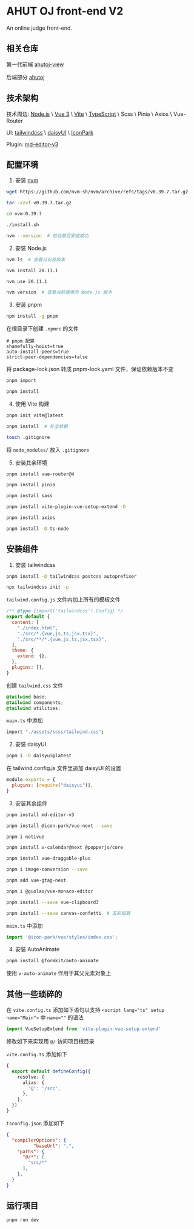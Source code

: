 # AHUT OJ front-end V2

An online judge front-end.

## 相关仓库

第一代前端 [ahutoj-view](https://github.com/ximoyuxiao/ahutoj-view)

后端部分 [ahutoj](https://github.com/ximoyuxiao/ahutoj/tree/docker)

## 技术架构

技术周边: [Node.js](https://nodejs.org/en) \ [Vue 3](https://cn.vuejs.org/) \ [Vite](https://cn.vitejs.dev/) \ [TypeScript](https://www.typescriptlang.org/) \ Scss \ Pinia \ Axios \ Vue-Router

UI: [tailwindcss](https://www.tailwindcss.cn/) \ [daisyUI](https://daisyui.com/) \ [IconPark](https://iconpark.oceanengine.com/official)

Plugin: [md-editor-v3](https://imzbf.github.io/md-editor-v3/zh-CN/index)

## 配置环境

1. 安装 [nvm](https://github.com/nvm-sh/nvm/releases)

```sh
wget https://github.com/nvm-sh/nvm/archive/refs/tags/v0.39.7.tar.gz

tar -xzvf v0.39.7.tar.gz

cd nvm-0.39.7

./install.sh

nvm --version  # 检验是否安装成功
```

2. 安装 Node.js

```sh
nvm ls  # 查看可安装版本

nvm install 20.11.1

nvm use 20.11.1

nvm version  # 查看当前使用的 Node.js 版本
```

3. 安装 pnpm

```sh
npm install -g pnpm
```

在根目录下创建 `.npmrc` 的文件

```
# pnpm 配置
shamefully-hoist=true
auto-install-peers=true
strict-peer-dependencies=false
```

将 package-lock.json 转成 pnpm-lock.yaml 文件，保证依赖版本不变

```sh
pnpm import

pnpm install
```

4. 使用 Vite 构建

```sh
pnpm init vite@latest

pnpm install  # 补全依赖

touch .gitignore
```

将 `node_modules/` 放入 `.gitignore`

5. 安装其余环境

```sh
pnpm install vue-router@4

pnpm install pinia

pnpm install sass

pnpm install vite-plugin-vue-setup-extend -D

pnpm install axios

pnpm install -D ts-node
```

## 安装组件

1. 安装 tailwindcss

```sh
pnpm install -D tailwindcss postcss autoprefixer

npx tailwindcss init -p
```

`tailwind.config.js` 文件内加上所有的模板文件

```js
/** @type {import('tailwindcss').Config} */
export default {
  content: [
    "./index.html",
    "./src/*.{vue,js,ts,jsx,tsx}",
    "./src/**/*.{vue,js,ts,jsx,tsx}",
  ],
  theme: {
    extend: {},
  },
  plugins: [],
}
```

创建 `tailwind.css` 文件

```css
@tailwind base;
@tailwind components;
@tailwind utilities;
```

`main.ts` 中添加

```sh
import "./assets/scss/tailwind.css";
```

2. 安装 daisyUI

```sh
pnpm i -D daisyui@latest
```

在 tailwind.config.js 文件里追加 daisyUI 的设置

```js
module.exports = {
  plugins: [require("daisyui")],
}
```

3. 安装其余组件

```sh
pnpm install md-editor-v3

pnpm install @icon-park/vue-next --save

pnpm i notivue

pnpm install v-calendar@next @popperjs/core

pnpm install vue-draggable-plus

pnpm i image-conversion --save

pnpm add vue-gtag-next

pnpm i @guolao/vue-monaco-editor

pnpm install --save vue-clipboard3

pnpm install --save canvas-confetti  # 五彩纸屑
```

`main.ts` 中添加

```ts
import '@icon-park/vue/styles/index.css';
```

4. 安装 AutoAnimate

```sh
pnpm install @formkit/auto-animate
```

使用 `v-auto-animate` 作用于其父元素对象上

## 其他一些琐碎的 

在 `vite.config.ts` 添加如下语句以支持 `<script lang="ts" setup name="Main">` 中 `name=""` 的语法

```ts
import VueSetupExtend from 'vite-plugin-vue-setup-extend'
```

修改如下来实现用 `@/` 访问项目根目录

`vite.config.ts` 添加如下

```ts
{
  export default defineConfig({
    resolve: {
      alias: {
        '@': '/src',
      },
    },
  })
}
```

`tsconfig.json` 添加如下

```json
{
  "compilerOptions": {
          "baseUrl": ".",
    "paths": {
      "@/*": [
        "src/*"
      ],
    },
  }
}
```

## 运行项目

```sh
pnpm run dev
```